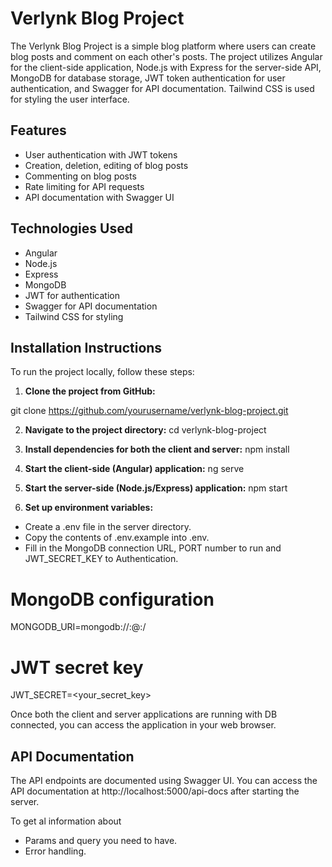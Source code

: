 # Verlynk Blog Project

The Verlynk Blog Project is a simple blog platform where users can create blog posts and comment on each other's posts. The project utilizes Angular for the client-side application, Node.js with Express for the server-side API, MongoDB for database storage, JWT token authentication for user authentication, and Swagger for API documentation. Tailwind CSS is used for styling the user interface.

## Features

- User authentication with JWT tokens
- Creation, deletion, editing of blog posts
- Commenting on blog posts
- Rate limiting for API requests
- API documentation with Swagger UI

## Technologies Used

- Angular
- Node.js
- Express
- MongoDB
- JWT for authentication
- Swagger for API documentation
- Tailwind CSS for styling

## Installation Instructions

To run the project locally, follow these steps:

1. **Clone the project from GitHub:**

git clone https://github.com/yourusername/verlynk-blog-project.git

2. **Navigate to the project directory:**
cd verlynk-blog-project

3. **Install dependencies for both the client and server:**
npm install

4. **Start the client-side (Angular) application:**
ng serve

5. **Start the server-side (Node.js/Express) application:**
npm start

6. **Set up environment variables:**
- Create a .env file in the server directory.
- Copy the contents of .env.example into .env.
- Fill in the MongoDB connection URL, PORT number to run and JWT_SECRET_KEY to Authentication.

# MongoDB configuration
MONGODB_URI=mongodb://<username>:<password>@<host>:<port>/<database>

# JWT secret key
JWT_SECRET=<your_secret_key>

Once both the client and server applications are running with DB connected, you can access the application in your web browser.

## API Documentation

The API endpoints are documented using Swagger UI. You can access the API documentation at http://localhost:5000/api-docs after starting the server.

To get al information about

- Params and query you need to have.
- Error handling. 

